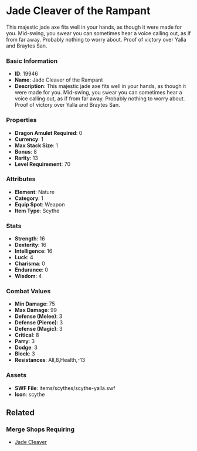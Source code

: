 # Jade Cleaver of the Rampant

This majestic jade axe fits well in your hands, as though it were made for you. Mid-swing, you swear you can sometimes hear a voice calling out, as if from far away. Probably nothing to worry about. Proof of victory over Yalla and Braytes San.

### Basic Information

- **ID**: 19946
- **Name**: Jade Cleaver of the Rampant
- **Description**: This majestic jade axe fits well in your hands, as though it were made for you. Mid-swing, you swear you can sometimes hear a voice calling out, as if from far away. Probably nothing to worry about. Proof of victory over Yalla and Braytes San.

### Properties

- **Dragon Amulet Required**: 0
- **Currency**: 1
- **Max Stack Size**: 1
- **Bonus**: 8
- **Rarity**: 13
- **Level Requirement**: 70

### Attributes

- **Element**: Nature
- **Category**: 1
- **Equip Spot**: Weapon
- **Item Type**: Scythe

### Stats

- **Strength**: 16
- **Dexterity**: 16
- **Intelligence**: 16
- **Luck**: 4
- **Charisma**: 0
- **Endurance**: 0
- **Wisdom**: 4

### Combat Values

- **Min Damage**: 75
- **Max Damage**: 99
- **Defense (Melee)**: 3
- **Defense (Pierce)**: 3
- **Defense (Magic)**: 3
- **Critical**: 8
- **Parry**: 3
- **Dodge**: 3
- **Block**: 3
- **Resistances**: All,8,Health,-13

### Assets

- **SWF File**: items/scythes/scythe-yalla.swf
- **Icon**: scythe

## Related

### Merge Shops Requiring

- [Jade Cleaver](../merge-shops/329-jade-cleaver.md)

